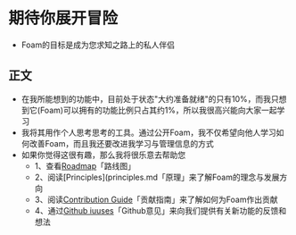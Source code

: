 # 期待你展开冒险
- Foam的目标是成为您求知之路上的私人伴侣

## 正文
- 在我所能想到的功能中，目前处于状态"大约准备就绪"的只有10%，而我只想到它(Foam)可以拥有的功能比例只占其约1%，所以我很高兴能向大家一起学习
- 我将其用作个人思考思考的工具。通过公开Foam，我不仅希望向他人学习如何改善Foam，而且我还要改进我学习与管理信息的方式
- 如果你觉得这很有趣，那么我将很乐意去帮助您
  - 1、查看[Roadmap](roadmap.md)「路线图」
  - 2、阅读[Principles](principles.md「原理」来了解Foam的理念与发展方向
  - 3、阅读[Contribution Guide](../recipes/contribution_guide.md)「贡献指南」来了解如何为Foam作出贡献
  - 4、通过[Github iuuses](https://github.com/foambubble/foam/issues)「Github意见」来向我们提供有关新功能的反馈和想法